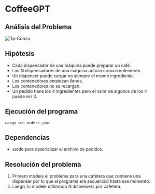 # CoffeeGPT

## Análisis del Problema

![Tp-Concu](https://user-images.githubusercontent.com/67125933/232071325-91781e50-cf5c-4397-bff5-455284c109cf.png)

## Hipótesis

- Cada dispensador de una máquina puede preparar un café.
- Los N dispensadores de una máquina actúan concurrentemente.
- Un dispenser puede cargar no siempre el mismo ingrediente.
- Los contenedores empiezan llenos.
- Los contenedores no se recargan.
- Un pedido tiene los 4 ingredientes pero el valor de algunos de los 4 puede ser 0.

## Ejecución del programa

```cargo run orders.json```

## Dependencias

- serde para deserializar el archivo de pedidos.

## Resolución del problema

1. Primero modele el problema para una cafetera que contiene una dispenser por lo que el programa era secuencial hasta ese momento.
2. Luego, lo modele utilizando N dispensers por cafetera.